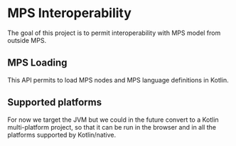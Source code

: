 # MPS Interoperability

The goal of this project is to permit interoperability with MPS model from outside MPS. 

## MPS Loading

This API permits to load MPS nodes and MPS language definitions in Kotlin.

## Supported platforms

For now we target the JVM but we could in the future convert to a Kotlin multi-platform project, so that it can be run in the browser and in all the platforms supported by Kotlin/native.
